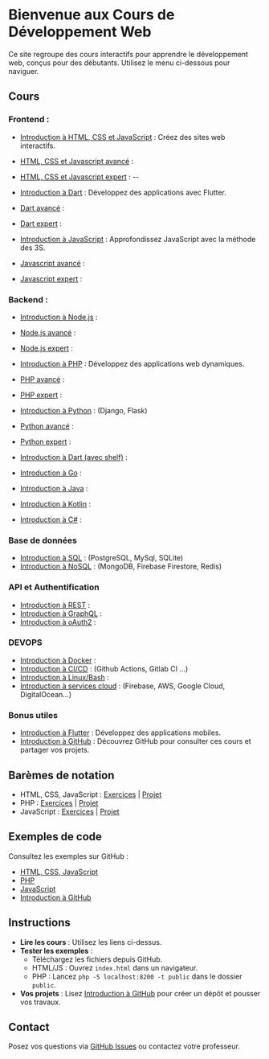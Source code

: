 # Bienvenue aux Cours de Développement Web

Ce site regroupe des cours interactifs pour apprendre le développement web, conçus pour des débutants. Utilisez le menu ci-dessous pour naviguer.

## Cours

### Frontend :

- [Introduction à HTML, CSS et JavaScript](./html-css-js.md) : Créez des sites web interactifs.
- [HTML, CSS et Javascript avancé](./html-css-js-Advanced.md) :
- [HTML, CSS et Javascript expert](./html-css-js-expert.md) : 
--

- [Introduction à Dart](./dart.md) : Développez  des applications avec Flutter.
- [Dart avancé](./dart-advanced.md) : 
- [Dart expert](./dart-expert.md) : 


- [Introduction à JavaScript](./javascript.md) : Approfondissez JavaScript avec la méthode des 3S.
- [Javascript avancé](./javascript-advanced.md) : 
- [Javascript expert](./javascript-expert.md) : 

### Backend :

- [Introduction à Node.js](./nodejs.md) :
- [Node.js avancé](./nodejs-advanced.md) :
- [Node.js expert](./nodejs-expert.md) :


- [Introduction à PHP](./php.md) : Développez des applications web dynamiques.
- [PHP avancé](./php-advanced.md) : 
- [PHP expert](./php-expert.md) :


- [Introduction à Python](./python.md) : (Django, Flask)
- [Python avancé](./python-advanced.md) : 
- [Python expert](./python-expert.md) : 


- [Introduction à Dart (avec shelf)](./dartbend.md) :
- [Introduction à Go](./go.md) :
- [Introduction à Java](./java.md) :
- [Introduction à Kotlin](./Kotlin.md) :
- [Introduction à C#](./c.md) :

### Base de données

- [Introduction à SQL](./sql.md) : (PostgreSQL, MySql, SQLite)
- [Introduction à NoSQL](./nosql.md) : (MongoDB, Firebase Firestore, Redis)

### API et Authentification

- [Introduction à REST](./rest.md) :
- [Introduction à GraphQL](./graphql.md) : 
- [Introduction à oAuth2](./oauth2.md) : 

### DEVOPS

- [Introduction à Docker](./docker.md) : 
- [Introduction à CI/CD](./ci-cd.md) : (Github Actions, Gitlab CI ...)
- [Introduction à Linux/Bash](./linux.md) : 
- [Introduction à services cloud](./cloud.md) : (Firebase, AWS, Google Cloud, DigitalOcean...)

### Bonus utiles

- [Introduction à Flutter](./flutter.md) : Développez des applications mobiles.
- [Introduction à GitHub](./github-intro.md) : Découvrez GitHub pour consulter ces cours et partager vos projets.

## Barèmes de notation

- HTML, CSS, JavaScript : [Exercices](./grading/html-css-js-exercises.md) | [Projet](./grading/html-css-js-project.md)
- PHP : [Exercices](./grading/php-exercises.md) | [Projet](./grading/php-project.md)
- JavaScript : [Exercices](./grading/javascript-exercises.md) | [Projet](./grading/javascript-project.md)

## Exemples de code

Consultez les exemples sur GitHub :
- [HTML, CSS, JavaScript](https://github.com/votre-utilisateur/WebDevelopmentCourses/tree/main/html-css-js)
- [PHP](https://github.com/votre-utilisateur/WebDevelopmentCourses/tree/main/php)
- [JavaScript](https://github.com/votre-utilisateur/WebDevelopmentCourses/tree/main/javascript)
- [Introduction à GitHub](https://github.com/votre-utilisateur/WebDevelopmentCourses/tree/main/github-intro/examples)

## Instructions

- **Lire les cours** : Utilisez les liens ci-dessus.
- **Tester les exemples** :
  - Téléchargez les fichiers depuis GitHub.
  - HTML/JS : Ouvrez `index.html` dans un navigateur.
  - PHP : Lancez `php -S localhost:8200 -t public` dans le dossier `public`.
- **Vos projets** : Lisez [Introduction à GitHub](./github-intro.md) pour créer un dépôt et pousser vos travaux.

## Contact

Posez vos questions via [GitHub Issues](https://github.com/votre-utilisateur/WebDevelopmentCourses/issues) ou contactez votre professeur.
